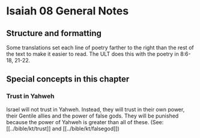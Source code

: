 # Isaiah 08 General Notes
## Structure and formatting

Some translations set each line of poetry farther to the right than the rest of the text to make it easier to read. The ULT does this with the poetry in 8:6-18, 21-22.

## Special concepts in this chapter

### Trust in Yahweh
Israel will not trust in Yahweh. Instead, they will trust in their own power, their Gentile allies and the power of false gods. They will be punished because the power of Yahweh is greater than all of these. (See: [[../bible/kt/trust]] and [[../bible/kt/falsegod]])